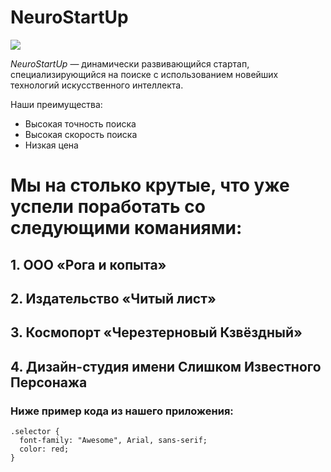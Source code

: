 # NeuroStartUp

![](https://netology-code.github.io/git-homeworks/introduction/assets/logo.png)

*NeuroStartUp* — динамически развивающийся стартап, специализирующийся на поиске с использованием 
 новейших технологий искусственного интеллекта.

Наши преимущества:
* Высокая точность поиска
* Высокая скорость поиска
* Низкая цена

# Мы на столько крутые, что уже успели поработать со следующими команиями:

## 1. ООО «Рога и копыта»
## 2. Издательство «Читый лист»
## 3. Космопорт «Черезтерновый Кзвёздный»
## 4. Дизайн-студия имени Слишком Известного Персонажа

### Ниже пример кода из нашего приложения:

```
.selector {
  font-family: "Awesome", Arial, sans-serif;
  color: red;
}
```